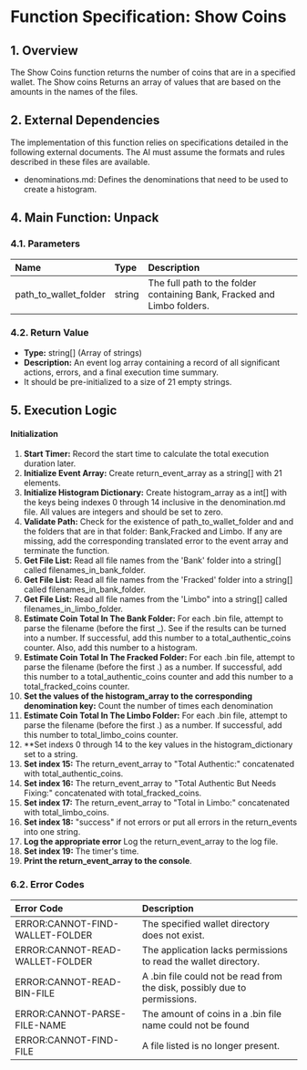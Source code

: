 # **Function Specification: Show Coins**

## **1\. Overview**

The Show Coins function returns the number of coins that are in a specified wallet. The Show coins
Returns an array of values that are based on the amounts in the names of the files. 

## **2\. External Dependencies**

The implementation of this function relies on specifications detailed in the following external documents. The AI must assume the formats and rules described in these files are available.

* denominations.md: Defines the denominations that need to be used to create a histogram.

## **4\. Main Function:** Unpack

### **4.1. Parameters**

| Name | Type | Description |
| :---- | :---- | :---- |
| path\_to\_wallet\_folder | string | The full path to the folder containing Bank, Fracked and Limbo folders. |

### **4.2. Return Value**

* **Type:** string\[\] (Array of strings)  
* **Description:** An event log array containing a record of all significant actions, errors, and a final execution time summary.
* It should be pre-initialized to a size of 21 empty strings.

## **5\. Execution Logic**

#### **Initialization**

1. **Start Timer:** Record the start time to calculate the total execution duration later.  
2. **Initialize Event Array:** Create return\_event\_array as a string\[\] with 21 elements.
3. **Initialize Histogram Dictionary:** Create histogram\_array as a int\[\] with the keys being indexes 0 through 14 inclusive in the denomination.md file. All values are integers and should be set to zero.
4. **Validate Path:** Check for the existence of path\_to\_wallet\_folder and and the folders that are in that folder: Bank,Fracked and Limbo. If any are missing, add the corresponding translated error to the event array and terminate the function.  
5. **Get File List:** Read all file names from the 'Bank' folder into a string\[\] called filenames\_in\_bank\_folder.
6. **Get File List:** Read all file names from the 'Fracked' folder into a string\[\] called filenames\_in\_bank\_folder.
7. **Get File List:** Read all file names from the 'Limbo" into a string\[\] called filenames\_in\_limbo\_folder.
8. **Estimate Coin Total In The Bank Folder:** For each .bin file, attempt to parse the filename (before the first _). See if the results can be turned into a number. If successful, add this number to a total\_authentic\_coins counter. Also, add this number to a histogram. 
9. **Estimate Coin Total In The Fracked Folder:** For each .bin file, attempt to parse the filename (before the first .) as a number. If successful, add this number to a total\_authentic\_coins counter and add this number to a total\_fracked\_coins counter.
10. **Set the values of the histogram_array to the corresponding denomination key:** Count the number of times each denomination 
11. **Estimate Coin Total In The Limbo Folder:** For each .bin file, attempt to parse the filename (before the first .) as a number. If successful, add this number to total\_limbo\_coins counter.
12. **Set indexs 0 through 14 to the key values in the histogram\_dictionary set to a string.
13. **Set index 15:**  The return\_event\_array to "Total Authentic:" concatenated with total\_authentic\_coins.
14. **Set index 16:**  The return\_event\_array to "Total Authentic But Needs Fixing:" concatenated with total\_fracked\_coins.
15. **Set index 17:** The return\_event\_array to "Total in Limbo:" concatenated with total\_limbo\_coins.
16. **Set index 18:** "success" if not errors or put all errors in the return\_events into one string.
17. **Log the appropriate error**  Log the return\_event\_array to the log file.
18. **Set index 19:**  The timer's time.
19. **Print the return\_event\_array to the console**. 


### **6.2. Error Codes**

| Error Code | Description |
| :---- | :---- |
| ERROR:CANNOT-FIND-WALLET-FOLDER | The specified wallet directory does not exist. |
| ERROR:CANNOT-READ-WALLET-FOLDER | The application lacks permissions to read the wallet directory. |
| ERROR:CANNOT-READ-BIN-FILE | A .bin file could not be read from the disk, possibly due to permissions. |
| ERROR:CANNOT-PARSE-FILE-NAME | The amount of coins in a .bin file name could not be found |
| ERROR:CANNOT-FIND-FILE | A file listed is no longer present. |
